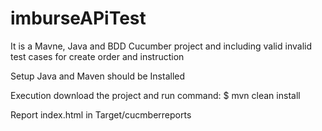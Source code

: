 # imburseAPiTest
It is a Mavne, Java and BDD Cucumber project and including valid invalid test cases for create order and instruction

Setup Java and Maven should be Installed 

Execution
download the project and run command:
$ mvn clean install

Report
index.html in Target/cucmberreports
